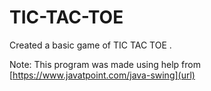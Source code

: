 # TIC-TAC-TOE
Created a basic game of TIC TAC TOE .

Note: This program was made using help from [https://www.javatpoint.com/java-swing](url)
